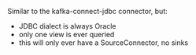 Similar to the kafka-connect-jdbc connector, but:
* JDBC dialect is always Oracle
* only one view is ever queried
* this will only ever have a SourceConnector, no sinks